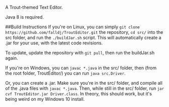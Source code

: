 A Trout-themed Text Editor.

Java 8 is required.

##Build Instructions
If you're on Linux, you can simply `git clone https://github.com/falldj/TroutEditor.git` the repository, `cd src/` into the src folder, and run the `./buildJar.sh` script. This will automatically create a .jar for your use, with the latest code revisions.

To update, update the repository with `git pull`, then run the buildJar.sh again.

If you're on Windows, you can `javac *.java` in the src/ folder, then (from the root folder, TroutEditor/) you can run `java src.Driver`. 

Or, you can create a .jar. Make sure you're in the src/ folder, and compile all of the .java files with `javac *.java`. Then, while still in the src/ folder, run `jar cvf TroutEditor.jar Driver.class`. In theory, this should work, but it's being weird on my Windows 10 install.  
